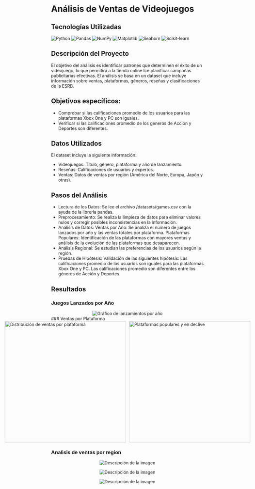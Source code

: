 # Análisis de Ventas de Videojuegos
<h2>Tecnologías Utilizadas</h2> <div class="badges-container"> <img src="https://img.shields.io/badge/Python-14354C?style=for-the-badge&logo=python&logoColor=white" alt="Python"> <img src="https://img.shields.io/badge/Pandas-2C2D72?style=for-the-badge&logo=pandas&logoColor=white" alt="Pandas"> <img src="https://img.shields.io/badge/NumPy-777BB4?style=for-the-badge&logo=numpy&logoColor=white" alt="NumPy"> <img src="https://img.shields.io/badge/Matplotlib-%23ffffff.svg?style=for-the-badge&logo=Matplotlib&logoColor=black" alt="Matplotlib"> <img src="https://img.shields.io/badge/Seaborn-3881E3?style=for-the-badge&logo=seaborn&logoColor=white" alt="Seaborn"> <img src="https://img.shields.io/badge/scikit--learn-5C9CD9?style=for-the-badge&logo=scikit-learn&logoColor=white" alt="Scikit-learn"> </div>

## Descripción del Proyecto
El objetivo del análisis es identificar patrones que determinen el éxito de un videojuego, lo que permitirá a la tienda online Ice planificar campañas publicitarias efectivas. El análisis se basa en un dataset que incluye información sobre ventas, plataformas, géneros, reseñas y clasificaciones de la ESRB.

## Objetivos específicos:

- Comprobar si las calificaciones promedio de los usuarios para las plataformas Xbox One y PC son iguales.
- Verificar si las calificaciones promedio de los géneros de Acción y Deportes son diferentes.

## Datos Utilizados
El dataset incluye la siguiente información:

- Videojuegos: Título, género, plataforma y año de lanzamiento.
- Reseñas: Calificaciones de usuarios y expertos.
- Ventas: Datos de ventas por región (América del Norte, Europa, Japón y otras).

## Pasos del Análisis
- Lectura de los Datos: Se lee el archivo /datasets/games.csv con la ayuda de la librería pandas.
- Preprocesamiento: Se realiza la limpieza de datos para eliminar valores nulos y corregir posibles inconsistencias en la información.
- Análisis de Datos:
Ventas por Año: Se analiza el número de juegos lanzados por año y las ventas totales por plataforma.
Plataformas Populares: Identificación de las plataformas con mayores ventas y análisis de la evolución de las plataformas que desaparecen.
- Análisis Regional: Se estudian las preferencias de los usuarios según la región.
- Pruebas de Hipótesis: Validación de las siguientes hipótesis:
Las calificaciones promedio de los usuarios son iguales para las plataformas Xbox One y PC.
Las calificaciones promedio son diferentes entre los géneros de Acción y Deportes.

## Resultados
### Juegos Lanzados por Año
<div style="display: flex; justify-content: center; gap: 10px;"> 
  <img src="https://github.com/user-attachments/assets/f1a6f527-3b11-4c6a-b123-728679cc3805" alt="Gráfico de lanzamientos por año" style="width: auto; height: auto;"> 
 
</div>
### Ventas por Plataforma
<div style="display: flex; justify-content: center; gap: 10px;"> 
  <img src="https://github.com/user-attachments/assets/3f9428af-9098-4ae8-a1d9-aca5049fd3ee" alt="Distribución de ventas por plataforma" style="width: 400px; height: auto;">
  <img src="https://github.com/user-attachments/assets/c393c427-b67e-4b29-8daa-c24669eab8cb" alt="Plataformas populares y en declive" style="width: 400px; height: auto;"> 
</div>

### Analisis de ventas por region
<p align="center">
  <img src="https://github.com/user-attachments/assets/e4aa58a0-934d-46bf-97d8-a708294f80fa" alt="Descripción de la imagen">
</p>

<p align="center">
  <img src="https://github.com/user-attachments/assets/85bde78e-a045-42c2-88b7-38533d0aef22" alt="Descripción de la imagen">
</p>

<p align="center">
  <img src="https://github.com/user-attachments/assets/fa9edbd8-661b-4f74-9d11-f1f03f7828f3" alt="Descripción de la imagen">
</p>

